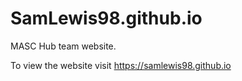 # SamLewis98.github.io
MASC Hub team website.

To view the website visit https://samlewis98.github.io
